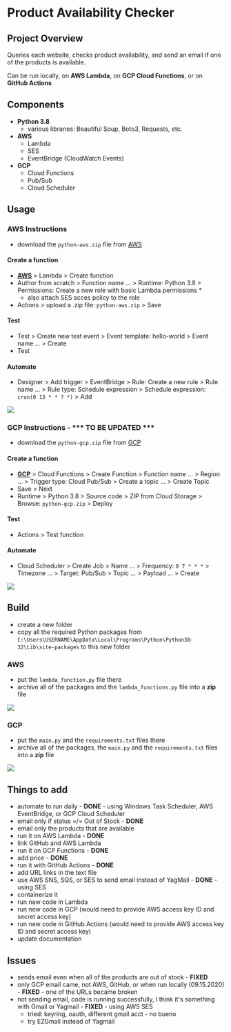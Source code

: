 # Product Availability Checker


## Project Overview
Queries each website, checks product availability, and send an email if one of the products is available.  

Can be run locally, on **AWS Lambda**, on **GCP Cloud Functions**, or on **GitHub Actions**


## Components
- **Python 3.8**
  - various libraries: Beautiful Soup, Boto3, Requests, etc.
- **AWS**
  - Lambda
  - SES
  - EventBridge (CloudWatch Events)
- **GCP**
  - Cloud Functions
  - Pub/Sub
  - Cloud Scheduler


## Usage
### AWS Instructions
- download the `python-aws.zip` file from [AWS](/AWS)
#### Create a function
- **[AWS](https://console.aws.amazon.com)** > Lambda > Create function
- Author from scratch > Function name ... > Runtime: Python 3.8 > Permissions: Create a new role with basic Lambda permissions *
  * also attach SES acces policy to the role
- Actions > upload a .zip file: `python-aws.zip` > Save
#### Test
- Test > Create new test event > Event template: hello-world > Event name ... > Create
- Test
#### Automate
- Designer > Add trigger > EventBridge > Rule: Create a new rule > Rule name ... > Rule type: Schedule expression > Schedule expression: `cron(0 13 * * ? *)` > Add  

![](AWS/aws.png)


### GCP Instructions - *** TO BE UPDATED ***
- download the `python-gcp.zip` file from [GCP](/GCP)
#### Create a function
- **[GCP](https://console.cloud.google.com)** > Cloud Functions > Create Function > Function name ... > Region ... > Trigger type:  Cloud Pub/Sub > Create a topic ... > Create Topic
- Save > Next
- Runtime > Python 3.8 > Source code > ZIP from Cloud Storage > Browse: `python-gcp.zip` > Deploy
#### Test
- Actions > Test function
#### Automate
- Cloud Scheduler > Create Job > Name ... > Frequency: `0 7 * * *` > Timezone ... > Target: Pub/Sub > Topic ... > Payload ... > Create

![](GCP/gcp.png)


## Build
- create a new folder
- copy all the required Python packages from `C:\Users\USERNAME\AppData\Local\Programs\Python\Python38-32\Lib\site-packages` to this new folder

### AWS
- put the `lambda_function.py` file there
- archive all of the packages and the `lambda_functions.py` file into a **zip** file

![](AWS/aws-folder.png)

### GCP
- put the `main.py` and the `requirements.txt` files there
- archive all of the packages, the `main.py` and the `requirements.txt` files into a **zip** file

![](GCP/gcp-folder.png)


## Things to add
- automate to run daily - **DONE** - using Windows Task Scheduler, AWS EventBridge, or GCP Cloud Scheduler
- email only if status =/= Out of Stock - **DONE**
- email only the products that are available
- run it on AWS Lambda - **DONE**
- link GitHub and AWS Lambda
- run it on GCP Functions - **DONE**
- add price - **DONE**
- run it with GitHub Actions - **DONE**
- add URL links in the text file
- use AWS SNS, SQS, or SES to send email instead of YagMail - **DONE** - using SES
- containerize it
- run new code in Lambda
- run new code in GCP (would need to provide AWS access key ID and secret access key)
- run new code in GitHub Actions (would need to provide AWS access key ID and secret access key)
- update documentation


## Issues
- sends email even when all of the products are out of stock - **FIXED**
- only GCP email came, not AWS, GitHub, or when run locally (09.15.2020) - **FIXED** - one of the URLs became broken
- not sending email, code is running successfully, I think it's something with Gmail or Yagmail - **FIXED** - using AWS SES
  - tried: keyring, oauth, different gmail acct - no bueno
  - try EZGmail instead of Yagmail
